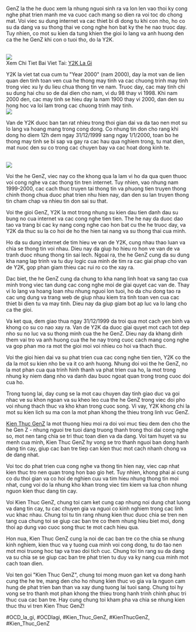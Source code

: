 <p>GenZ la the he duoc xem la nhung nguoi sinh ra va lon len vao thoi ky cong nghe phat trien manh me va cuoc cach mang so dien ra voi toc do chong mat. Voi viec su dung internet va cac thiet bi di dong tu khi con nho, ho co su da dang va su thong thai ve cong nghe hon bat ky the he nao truoc day. Tuy nhien, co mot su kien da tung khien the gioi lo lang va anh huong den ca the he GenZ khi con o tuoi tho, do la Y2K.</p><br><img src="https://kienthucgenz.com/wp-content/uploads/https://cdn.luatminhkhue.vn/lmk/articles/99/496428/phong-cach-y2k-la-gi-496428.jpg"></br>
Xem Chi Tiet Bai Viet Tai: <a href="https://kienthucgenz.com/y2k-la-gi/">Y2K La Gi</a><p>Y2K la viet tat cua cum tu "Year 2000" (nam 2000), day la mot van de lien quan den tinh toan ven cua he thong may tinh va cac chuong trinh may tinh trong viec xu ly du lieu chua thong tin ve nam. Truoc day, cac may tinh chi su dung hai chu so de dai dien cho nam, vi du 98 thay vi 1998. Khi nam 2000 den, cac may tinh se hieu day la nam 1900 thay vi 2000, dan den su hong hoc va loi lam trong cac chuong trinh may tinh.<br><img src="https://kienthucgenz.com/wp-content/uploads/2025/03/Logo-kienthucgenz.com_.png"></br><p>Van de Y2K duoc ban tan rat nhieu trong thoi gian dai va da tao nen mot su lo lang va hoang mang trong cong dong. Co nhung tin don cho rang khi dong ho diem 12h dem ngay 31/12/1999 sang ngay 1/1/2000, toan bo he thong may tinh se bi sap va gay ra cac hau qua nghiem trong, tu mat dien, mat nuoc den su co trong cac chuyen bay va cac hoat dong kinh te.</p><br><img src="https://kienthucgenz.com/wp-content/uploads/2025/03/viral-la-gi-kham-pha-su-lan-truyen-manh-me-trong-thoi-dai-so-67d144e681b93.jpg"></br><p>Voi the he GenZ, viec nay co the khong qua la lam vi ho da qua quen thuoc voi cong nghe va cac thong tin tren internet. Tuy nhien, vao nhung nam 1999-2000, cac cach thuc truyen tai thong tin va phuong tien truyen thong chinh thong chua duoc phat trien nhu hien nay, dan den su lan truyen thong tin cham chap va nhieu tin don sai su that.<p>Voi the gioi GenZ, Y2K la mot trong nhung su kien dau tien danh dau su bung no cua internet va cac cong nghe tien tien. The he nay da duoc dao tao va trang bi cac ky nang cong nghe cao hon bat cu the he truoc day, va Y2K da thuc su la co hoi de ho the hien tai nang va su thong thai cua minh.</p><p>Ho da su dung internet de tim hieu ve van de Y2K, cung nhau thao luan va chia se thong tin voi nhau. Dieu nay da giup ho hieu ro hon ve van de va tranh duoc nhung thong tin sai lech. Ngoai ra, the he GenZ cung da su dung kha nang lap trinh va tu duy logic cua minh de tim ra cac giai phap cho van de Y2K, gop phan giam thieu cac rui ro co the xay ra.<p>Dac biet, the he GenZ cung da chung to kha nang linh hoat va sang tao cua minh trong viec tan dung cac cong nghe moi de giai quyet cac van de. Thay vi lo lang va hoang loan nhu nhung nguoi lon tuoi, ho da chu dong tao ra cac ung dung va trang web de giup nhau kiem tra tinh toan ven cua cac thiet bi dien tu va may tinh. Dieu nay da giup giam bot ap luc va lo lang cho ca the gioi.</p><p>Va ket qua, dem giao thua ngay 31/12/1999 da troi qua mot cach yen binh va khong co su co nao xay ra. Van de Y2K da duoc giai quyet mot cach tot dep nho su no luc va su thong minh cua the he GenZ. Dieu nay da khang dinh them vai tro va anh huong cua the he nay trong cuoc cach mang cong nghe va gop phan mo ra mot the gioi moi voi nhieu co hoi va thach thuc.</p><p>Voi the gioi hien dai va su phat trien cua cac cong nghe tien tien, Y2K co the da la mot su kien nho be va it co anh huong. Nhung doi voi the he GenZ, no la mot phan cua qua trinh hinh thanh va phat trien cua ho, la mot trong nhung ky niem dang nho va danh dau buoc ngoat quan trong trong cuoc doi cua ho.</p><p>Trong tuong lai, day cung se la mot cau chuyen day tinh giao duc va goi nhac ve su khon ngoan va su kheo leo cua the he GenZ trong viec doi pho voi nhung thach thuc va kho khan trong cuoc song. Vi vay, Y2K khong chi la mot su kien lich su ma con la mot phan khong the thieu trong linh vuc GenZ.</p><p><a href="https://kienthucgenz.com/">Kien Thuc GenZ</a> la mot thuong hieu moi ra doi voi muc tieu dem den cho the he Gen Z - nhung nguoi tre tuoi dang truong thanh trong thoi dai cong nghe so, mot nen tang chia se tri thuc toan dien va da dang. Voi tam huyet va su menh cua minh, Kien Thuc GenZ hy vong se tro thanh nguoi ban dong hanh dang tin cay, giup cac ban tre tiep can kien thuc mot cach nhanh chong va de dang nhat.

Voi toc do phat trien cua cong nghe va thong tin hien nay, viec cap nhat kien thuc tro nen quan trong hon bao gio het. Tuy nhien, khong phai ai cung co du thoi gian va co hoi de nghien cuu va tim hieu nhung thong tin moi nhat, cung voi do la nhung kho khan trong viec tim kiem va lua chon nhung nguon kien thuc dang tin cay.

Voi Kien Thuc GenZ, chung toi cam ket cung cap nhung noi dung chat luong va dang tin cay, tu cac chuyen gia va nguoi co kinh nghiem trong cac linh vuc khac nhau. Chung toi tu tin rang nhung kien thuc duoc chia se tren nen tang cua chung toi se giup cac ban tre co them nhung hieu biet moi, dong thoi ap dung vao cuoc song thuc te mot cach hieu qua.

Hon nua, Kien Thuc GenZ cung la noi de cac ban tre co the chia se nhung kinh nghiem, kien thuc va y tuong cua minh voi cong dong, tu do tao nen mot moi truong hoc tap va trao doi tich cuc. Chung toi tin rang su da dang va su chia se se giup cac ban tre phat trien tu duy va ky nang cua minh mot cach toan dien.

Voi ten goi "Kien Thuc GenZ", chung toi mong muon gan ket va dong hanh cung the he tre, mang den cho ho nhung kien thuc vo gia va la nguon cam hung de phat trien ban than va xay dung tuong lai tuoi sang. Chung toi hy vong se tro thanh mot phan khong the thieu trong hanh trinh chinh phuc tri thuc cua cac ban tre. Hay cung chung toi kham pha va chia se nhung kien thuc thu vi tren Kien Thuc GenZ!</p>
#OCD_la_gi, #OCDlagi, #Kien_Thuc_GenZ, #KienThucGenZ, #Kien_Thuc_GenZ
